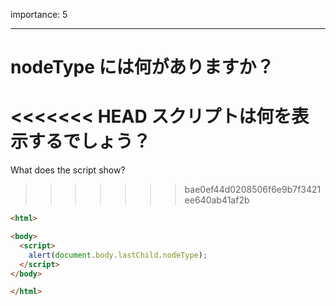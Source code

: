 importance: 5

---

# nodeType には何がありますか？

<<<<<<< HEAD
スクリプトは何を表示するでしょう？
=======
What does the script show?
>>>>>>> bae0ef44d0208506f6e9b7f3421ee640ab41af2b

```html
<html>

<body>
  <script>
    alert(document.body.lastChild.nodeType);
  </script>
</body>

</html>
```
